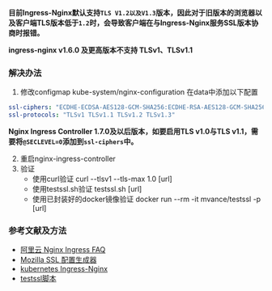 
**目前Ingress-Nginx默认支持`TLS V1.2以及V1.3`版本，因此对于旧版本的浏览器以及客户端TLS版本低于`1.2`时，会导致客户端在与Ingress-Nginx服务SSL版本协商时报错。**

**ingress-nginx v1.6.0 及更高版本不支持 TLSv1、TLSv1.1**
### 解决办法

1. 修改configmap kube-system/nginx-configuration 在data中添加以下配置  
```yaml
ssl-ciphers: "ECDHE-ECDSA-AES128-GCM-SHA256:ECDHE-RSA-AES128-GCM-SHA256:ECDHE-ECDSA-AES256-GCM-SHA384:ECDHE-RSA-AES256-GCM-SHA384:ECDHE-ECDSA-CHACHA20-POLY1305:ECDHE-RSA-CHACHA20-POLY1305:DHE-RSA-AES128-GCM-SHA256:DHE-RSA-AES256-GCM-SHA384:DHE-RSA-CHACHA20-POLY1305:ECDHE-ECDSA-AES128-SHA256:ECDHE-RSA-AES128-SHA256:ECDHE-ECDSA-AES128-SHA:ECDHE-RSA-AES128-SHA:ECDHE-ECDSA-AES256-SHA384:ECDHE-RSA-AES256-SHA384:ECDHE-ECDSA-AES256-SHA:ECDHE-RSA-AES256-SHA:DHE-RSA-AES128-SHA256:DHE-RSA-AES256-SHA256:AES128-GCM-SHA256:AES256-GCM-SHA384:AES128-SHA256:AES256-SHA256:AES128-SHA:AES256-SHA:DES-CBC3-SHA"
ssl-protocols: "TLSv1 TLSv1.1 TLSv1.2 TLSv1.3"
```
**Nginx Ingress Controller 1.7.0及以后版本，如要启用TLS v1.0与TLS v1.1，需要将`@SECLEVEL=0`添加到`ssl-ciphers`中。**

2. 重启nginx-ingress-controller
3. 验证
	 -  使用curl验证  curl --tlsv1 --tls-max 1.0  [url]
	 -  使用testssl.sh验证  testssl.sh [url]
	 -  使用已封装好的docker镜像验证  docker run --rm -it mvance/testssl -p [url]
### 参考文献及方法
- [阿里云 Nginx Ingress FAQ](https://help.aliyun.com/zh/ack/ack-managed-and-ack-dedicated/user-guide/nginx-ingress-faq)
- [Mozilla SSL 配置生成器](https://ssl-config.mozilla.org/)
- [kubernetes Ingress-Nginx](https://kubernetes.github.io/ingress-nginx/user-guide/tls/#default-tls-version-and-ciphers)
- [testssl脚本](https://github.com/drwetter/testssl.sh)


